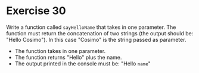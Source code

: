# Exercise 30

Write a function called `sayHelloName` that takes in one parameter. The function must return the concatenation of two strings (the output should be: "Hello Cosimo"). In this case "Cosimo" is the string passed as parameter.
* The function takes in one parameter.
* The function returns "Hello" plus the name.
* The output printed in the console must be: "Hello `name`"

